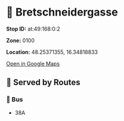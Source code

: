 # 🚉 Bretschneidergasse


**Stop ID:** at:49:168:0:2

**Zone:** 0100

**Location:** 48.25371355, 16.34818833

[Open in Google Maps](https://www.google.com/maps?q=48.25371355,16.34818833)

## 🚆 Served by Routes

### 🚌 Bus
- 38A